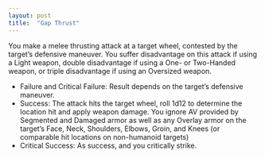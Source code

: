 ```yaml
---
layout: post
title:  "Gap Thrust"
---
```

You make a melee thrusting attack at a target wheel, contested by the target’s defensive maneuver. You suffer disadvantage on this attack if using a Light weapon, double disadvantage if using a One- or Two-Handed weapon, or triple disadvantage if using an Oversized weapon.
* Failure and Critical Failure: Result depends on the target’s defensive maneuver.
* Success: The attack hits the target wheel, roll 1d12 to determine the location hit and apply weapon damage. You ignore AV provided by Segmented and Damaged armor as well as any Overlay armor on the target’s Face, Neck, Shoulders, Elbows, Groin, and Knees (or comparable hit locations on non-humanoid targets)
* Critical Success: As success, and you critically strike.
